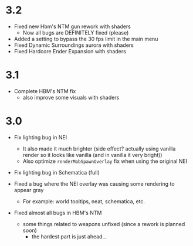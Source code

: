 # 3.2

* Fixed new Hbm's NTM gun rework with shaders
  - Now all bugs are DEFINITELY fixed (please)
* Added a setting to bypass the 30 fps limit in the main menu
* Fixed Dynamic Surroundings aurora with shaders
* Fixed Hardcore Ender Expansion  with shaders

# 3.1

* Complete HBM's NTM fix
  * also improve some visuals with shaders

# 3.0

* Fix lighting bug in NEI
   - It also made it much brighter (side effect? actually using vanilla render so it looks like vanilla (and in vanilla it very bright))
   - Also optimize `renderMobSpawnOverlay` fix when using the original NEI


* Fix lighting bug in Schematica (full)


* Fixed a bug where the NEI overlay was causing some rendering to appear gray
    - For example: world tooltips, neat, schematica, etc.



* Fixed almost all bugs in HBM's NTM
  - some things related to weapons unfixed (since a rework is planned soon)
     - the hardest part is just ahead...
